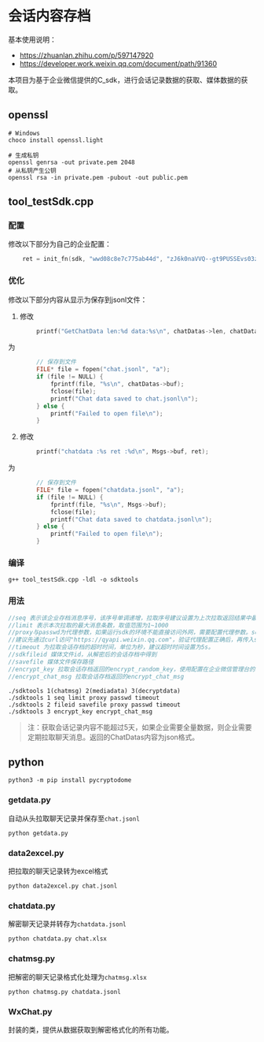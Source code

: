 # 会话内容存档

基本使用说明：

- https://zhuanlan.zhihu.com/p/597147920
- https://developer.work.weixin.qq.com/document/path/91360

本项目为基于企业微信提供的C_sdk，进行会话记录数据的获取、媒体数据的获取。

## openssl

```
# Windows
choco install openssl.light
```

```
# 生成私钥
openssl genrsa -out private.pem 2048
# 从私钥产生公钥
openssl rsa -in private.pem -pubout -out public.pem
```

## tool_testSdk.cpp

### 配置

修改以下部分为自己的企业配置：
```c
    ret = init_fn(sdk, "wwd08c8e7c775ab44d", "zJ6k0naVVQ--gt9PUSSEvs03zW_nlDVmjLCTOTAfrew");
```

### 优化

修改以下部分内容从显示为保存到jsonl文件：

1. 修改
```c
        printf("GetChatData len:%d data:%s\n", chatDatas->len, chatDatas->buf);
```
为
```c
        // 保存到文件
        FILE* file = fopen("chat.jsonl", "a");
        if (file != NULL) {
            fprintf(file, "%s\n", chatDatas->buf);
            fclose(file);
            printf("Chat data saved to chat.jsonl\n");
        } else {
            printf("Failed to open file\n");
        }
```

2. 修改
```c
        printf("chatdata :%s ret :%d\n", Msgs->buf, ret);
```
为
```c
        // 保存到文件
        FILE* file = fopen("chatdata.jsonl", "a");
        if (file != NULL) {
            fprintf(file, "%s\n", Msgs->buf);
            fclose(file);
            printf("Chat data saved to chatdata.jsonl\n");
        } else {
            printf("Failed to open file\n");
        }
```

### 编译

```
g++ tool_testSdk.cpp -ldl -o sdktools
```

### 用法

```c
//seq 表示该企业存档消息序号，该序号单调递增，拉取序号建议设置为上次拉取返回结果中最大序号。首次拉取时seq传0，sdk会返回有效期内最早的消息。
//limit 表示本次拉取的最大消息条数，取值范围为1~1000
//proxy与passwd为代理参数，如果运行sdk的环境不能直接访问外网，需要配置代理参数。sdk访问的域名是"https://qyapi.weixin.qq.com"。
//建议先通过curl访问"https://qyapi.weixin.qq.com"，验证代理配置正确后，再传入sdk。
//timeout 为拉取会话存档的超时时间，单位为秒，建议超时时间设置为5s。
//sdkfileid 媒体文件id，从解密后的会话存档中得到
//savefile 媒体文件保存路径
//encrypt_key 拉取会话存档返回的encrypt_random_key，使用配置在企业微信管理台的rsa公钥对应的私钥解密后得到encrypt_key。
//encrypt_chat_msg 拉取会话存档返回的encrypt_chat_msg
```
```
./sdktools 1(chatmsg) 2(mediadata) 3(decryptdata)
./sdktools 1 seq limit proxy passwd timeout
./sdktools 2 fileid savefile proxy passwd timeout
./sdktools 3 encrypt_key encrypt_chat_msg
```

> 注：获取会话记录内容不能超过5天，如果企业需要全量数据，则企业需要定期拉取聊天消息。返回的ChatDatas内容为json格式。

## python

    python3 -m pip install pycryptodome


### getdata.py

自动从头拉取聊天记录并保存至`chat.jsonl`

    python getdata.py

### data2excel.py

把拉取的聊天记录转为excel格式

    python data2excel.py chat.jsonl

### chatdata.py

解密聊天记录并转存为`chatdata.jsonl`

    python chatdata.py chat.xlsx

### chatmsg.py

把解密的聊天记录格式化处理为`chatmsg.xlsx`

    python chatmsg.py chatdata.jsonl

### WxChat.py

封装的类，提供从数据获取到解密格式化的所有功能。
